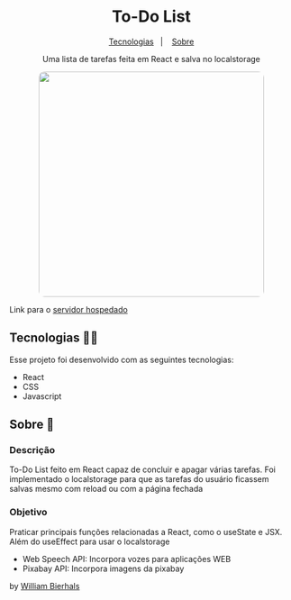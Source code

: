 <h1 align="center"> To-Do List </h1>
<p align="center">
  <a href="#tecnologias-">Tecnologias</a>&nbsp;&nbsp;&nbsp;|&nbsp;&nbsp;&nbsp;
  <a href="#sobre-">Sobre</a>
</p>
<p align="center"> 
  Uma lista de tarefas feita em React e salva no localstorage</p>
<p align="center">
  <img src="https://user-images.githubusercontent.com/58959372/191387227-2e524b81-ea91-45a1-97cd-b77c55eb23dc.png" align="center" style="border-radius: 10px" width= "400px"/>
</p>

Link para o [servidor hospedado](https://listadetarefasroxa.netlify.app/)

## Tecnologias 👨‍💻 
Esse projeto foi desenvolvido com as seguintes tecnologias:
- React
- CSS
- Javascript

## Sobre 📖


### Descrição
To-Do List feito em React capaz de concluir e apagar várias tarefas. Foi implementado o localstorage para que as tarefas do usuário ficassem salvas mesmo com reload ou com a página fechada


### Objetivo
Praticar principais funções relacionadas a React, como o useState e JSX. Além do useEffect para usar o localstorage

- Web Speech API: Incorpora vozes para aplicações WEB
- Pixabay API: Incorpora imagens da pixabay



by [William Bierhals](https://github.com/will1Zera)
